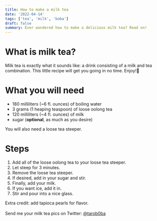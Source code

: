 ```yaml
---
title: How to make a milk tea
date: '2022-04-14'
tags: ['tea', 'milk', 'boba']
draft: false
summary: Ever wondered how to make a delicious milk tea? Read on!
---
```


# What is milk tea?

Milk tea is exactly what it sounds like: a drink consisting of a milk and tea combination. This little recipe will get you going in no time. Enjoy!🧋

# What you will need

- 180 milliliters (~6 fl. ounces) of boiling water
- 3 grams (1 heaping teaspoon) of loose oolong tea
- 120 milliliters (~4 fl. ounces) of milk
- sugar (**optional**, as much as you desire)

You will also need a loose tea steeper.

# Steps

1. Add all of the loose oolong tea to your loose tea steeper.
2. Let steep for 3 minutes.
3. Remove the loose tea steeper.
4. If desired, add in your sugar and stir.
5. Finally, add your milk.
6. If you want ice, add it in.
7. Stir and pour into a nice glass.

Extra credit: add tapioca pearls for flavor.<br></br>
Send me your milk tea pics on Twitter: [@tarob0ba](https://twitter.com/tarob0ba)
